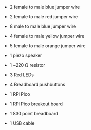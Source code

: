 - 2 female to male blue jumper wire
- 2 female to male red jumper wire
- 8 male to male blue jumper wire
- 4 female to male yellow jumper wire
- 5 female to male orange jumper wire

- 1 piezo speaker
- 1 ~220 Ω resistor
- 3 Red LEDs
- 4 Breadboard pushbuttons
- 1 RPI Pico
- 1 RPI Pico breakout board
- 1 830 point breadboard
- 1 USB cable
